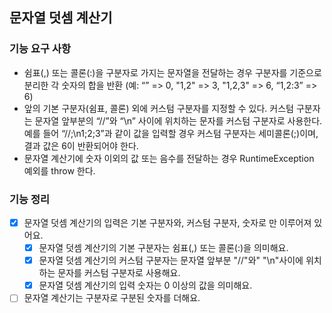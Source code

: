 ## 문자열 덧셈 계산기
### 기능 요구 사항
* 쉼표(,) 또는 콜론(:)을 구분자로 가지는 문자열을 전달하는 경우 구분자를 기준으로 분리한 각 숫자의 합을 반환 (예: “” => 0, "1,2" => 3, "1,2,3" => 6, “1,2:3” => 6)
* 앞의 기본 구분자(쉼표, 콜론) 외에 커스텀 구분자를 지정할 수 있다. 커스텀 구분자는 문자열 앞부분의 “//”와 “\n” 사이에 위치하는 문자를 커스텀 구분자로 사용한다. 예를 들어 “//;\n1;2;3”과 같이 값을 입력할 경우 커스텀 구분자는 세미콜론(;)이며, 결과 값은 6이 반환되어야 한다.
* 문자열 계산기에 숫자 이외의 값 또는 음수를 전달하는 경우 RuntimeException 예외를 throw 한다.

### 기능 정리
- [x] 문자열 덧셈 계산기의 입력은 기본 구분자와, 커스텀 구분자, 숫자로 만 이루어져 있어요.
  - [x] 문자열 덧셈 계산기의 기본 구분자는 쉼표(,) 또는 콜론(:)을 의미해요.
  - [x] 문자열 덧셈 계산기의 커스텀 구분자는 문자열 앞부분 "//"와" "\n"사이에 위치하는 문자를 커스텀 구분자로 사용해요.
  - [x] 문자열 덧셈 계산기의 입력 숫자는 0 이상의 값을 의미해요.
- [ ] 문자열 계산기는 구분자로 구분된 숫자를 더해요.